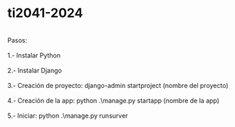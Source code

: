# ti2041-2024
<br>
Pasos:
</br>
<br>
1.- Instalar Python
</br>
<br>
2.- Instalar Django
</br>
<br>
3.- Creación de proyecto: django-admin startproject (nombre del proyecto)
</br>
<br>
4.- Creación de la app: python .\manage.py startapp (nombre de la app)
</br>
<br>
5.- Iniciar: python .\manage.py runsurver
</br>
